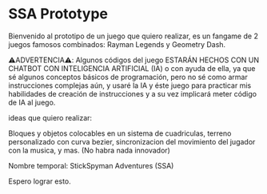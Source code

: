 # SSA Prototype
Bienvenido al prototipo de un juego que quiero realizar,
es un fangame de 2 juegos famosos combinados: Rayman Legends y Geometry Dash.

⚠️ADVERTENCIA⚠️: Algunos códigos del juego ESTARÁN HECHOS CON UN CHATBOT CON INTELIGENCIA ARTIFICIAL (IA) o con ayuda de ella, ya que sé algunos conceptos básicos de programación, pero no sé como armar instrucciones complejas aún, y usaré la IA y éste juego para practicar mis habilidades de creación de instrucciones y a su vez implicará meter código de IA al juego.

ideas que quiero realizar:

Bloques y objetos colocables en un sistema de cuadriculas, terreno personalizado con curva bezier, sincronizacion del movimiento del jugador con la musica, y mas. (No habra nada innovador)

Nombre temporal: StickSpyman Adventures (SSA)

Espero lograr esto.
